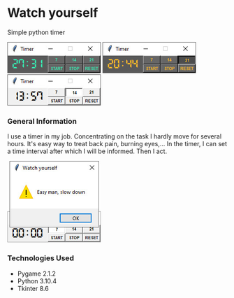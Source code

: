 # Watch yourself
Simple python timer

![watch yourself ocean](wyo.jpg) ![watch yourself amber](wya.jpg) ![watch yourself default](wyd.jpg)

### General Information
I use a timer in my job. Concentrating on the task I hardly move for several hours. It's easy way to treat back pain, burning eyes,... In the timer, I can set a time interval after which I will be informed. Then I act.

![](wyw.jpg)

### Technologies Used
* Pygame 2.1.2
* Python 3.10.4
* Tkinter 8.6
